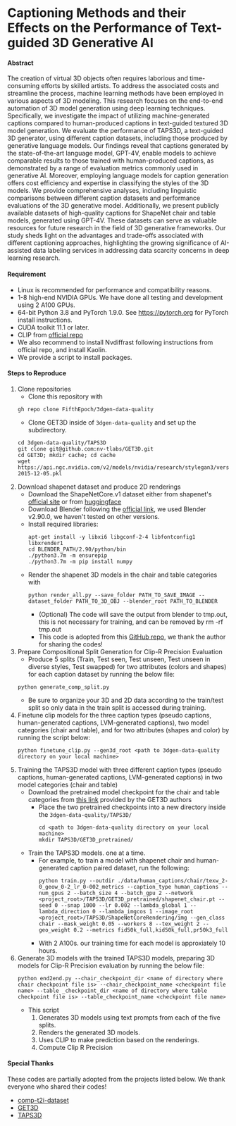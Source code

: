 # Captioning Methods and their Effects on the Performance of Text-guided 3D Generative AI

#### Abstract
The creation of virtual 3D objects often requires laborious and time-consuming efforts by skilled artists. To address the associated costs and streamline the process, machine learning methods have been employed in various aspects of 3D modeling. This research focuses on the end-to-end automation of 3D model generation using deep learning techniques. Specifically, we investigate the impact of utilizing machine-generated captions compared to human-produced captions in text-guided textured 3D model generation. We evaluate the performance of TAPS3D, a text-guided 3D generator, using different caption datasets, including those produced by generative language models. Our findings reveal that captions generated by the state-of-the-art language model, GPT-4V, enable models to achieve comparable results to those trained with human-produced captions, as demonstrated by a range of evaluation metrics commonly used in generative AI. Moreover, employing language models for caption generation offers cost efficiency and expertise in classifying the styles of the 3D models. We provide comprehensive analyses, including linguistic comparisons between different caption datasets and performance evaluations of the 3D generative model. Additionally, we present publicly available datasets of high-quality captions for ShapeNet chair and table models, generated using GPT-4V. These datasets can serve as valuable resources for future research in the field of 3D generative frameworks. Our study sheds light on the advantages and trade-offs associated with different captioning approaches, highlighting the growing significance of AI-assisted data labeling services in addressing data scarcity concerns in deep learning research.

#### Requirement
- Linux is recommended for performance and compatibility reasons.
- 1-8 high-end NVIDIA GPUs. We have done all testing and development using 2 A100 GPUs.
- 64-bit Python 3.8 and PyTorch 1.9.0. See https://pytorch.org for PyTorch install instructions.
- CUDA toolkit 11.1 or later.
- CLIP from [official repo](https://github.com/openai/CLIP)
- We also recommend to install Nvdiffrast following instructions from official repo, and install Kaolin.
- We provide a script to install packages.

#### Steps to Reproduce 
1. Clone repositories
    - Clone this repository with
   ```
   gh repo clone FifthEpoch/3dgen-data-quality
   ```
   - Clone GET3D inside of ```3dgen-data-quality``` and set up the subdirectory.
   ```
   cd 3dgen-data-quality/TAPS3D
   git clone git@github.com:nv-tlabs/GET3D.git
   cd GET3D; mkdir cache; cd cache
   wget https://api.ngc.nvidia.com/v2/models/nvidia/research/stylegan3/versions/1/files/metrics/inception-2015-12-05.pkl

   ```
3. Download shapenet dataset and produce 2D renderings
    - Download the ShapeNetCore.v1 dataset either from shapenet's [official site](https://shapenet.org/) or from [huggingface](https://huggingface.co/datasets/ShapeNet/ShapeNetCore)
    - Download Blender following the [official link](https://www.blender.org/download/releases/2-90/), we used Blender v2.90.0, we haven't tested on other versions.
    - Install required libraries:
      ```
      apt-get install -y libxi6 libgconf-2-4 libfontconfig1 libxrender1
      cd BLENDER_PATH/2.90/python/bin
      ./python3.7m -m ensurepip
      ./python3.7m -m pip install numpy 
      ```
    - Render the shapenet 3D models in the chair and table categories with
      ```
      python render_all.py --save_folder PATH_TO_SAVE_IMAGE --dataset_folder PATH_TO_3D_OBJ --blender_root PATH_TO_BLENDER
      ```
         - (Optional) The code will save the output from blender to tmp.out, this is not necessary for training, and can be removed by rm -rf tmp.out
         - This code is adopted from this [GitHub repo](https://github.com/panmari/stanford-shapenet-renderer), we thank the author for sharing the codes!
4. Prepare Compositional Split Generation for Clip-R Precision Evaluation
   - Produce 5 splits (Train, Test seen, Test unseen, Test unseen in diverse styles, Test swapped) for two attributes (colors and shapes) for each caption dataset by running the below file:
   ```
   python generate_comp_split.py
   ```
   - Be sure to organize your 3D and 2D data according to the train/test split so only data in the train split is accessed during training.
5. Finetune clip models for the three caption types (pseudo captions, human-generated captions, LVM-generated captions), two model categories (chair and table), and for two attributes (shapes and color) by running the script below:
   ```
   python finetune_clip.py --gen3d_root <path to 3dgen-data-quality directory on your local machine>
   ```
6. Training the TAPS3D model with three different caption types (pseudo captions, human-generated captions, LVM-generated captions) in two model categories (chair and table)
   - Download the pretrained model checkpoint for the chair and table categories from [this link](https://drive.google.com/drive/folders/1oJ-FmyVYjIwBZKDAQ4N1EEcE9dJjumdW) provided by the GET3D authors
       - Place the two pretrained checkpoints into a new directory inside the ```3dgen-data-quality/TAPS3D/```
         ```
         cd <path to 3dgen-data-quality directory on your local machine>
         mkdir TAPS3D/GET3D_pretrained/
         ```
   - Train the TAPS3D models. one at a time.
       - For example, to train a model with shapenet chair and human-generated caption paired dataset, run the following:
         ```
         python train.py --outdir ./data/human_captions/chair/texw_2-0_geow_0-2_lr_0-002_metrics --caption_type human_captions --num_gpus 2 --batch_size 4 --batch_gpu 2 --network <project_root>/TAPS3D/GET3D_pretrained/shapenet_chair.pt --seed 0 --snap 1000 --lr 0.002 --lambda_global 1 --lambda_direction 0 --lambda_imgcos 1 --image_root <project_root>/TAPS3D/ShapeNetCoreRendering/img --gen_class chair --mask_weight 0.05 --workers 8 --tex_weight 2 --geo_weight 0.2 --metrics fid50k_full,kid50k_full,pr50k3_full
         ```
       - With 2 A100s. our training time for each model is approxiately 10 hours.
7. Generate 3D models with the trained TAPS3D models, preparing 3D models for Clip-R Precision evaluation by running the below file:
   ```
   python end2end.py --chair_checkpoint_dir <name of directory where chair checkpoint file is> --chair_checkpoint_name <checkpoint file name> --table _checkpoint_dir <name of directory where table checkpoint file is> --table_checkpoint_name <checkpoint file name>
   ```
   - This script
     1. Generates 3D models using text prompts from each of the five splits.
     2. Renders the generated 3D models.
     3. Uses CLIP to make prediction based on the renderings.
     4. Compute Clip R Precision

#### Special Thanks
These codes are partially adopted from the projects listed below. We thank everyone who shared their codes!
- [comp-t2i-dataset](https://github.com/Seth-Park/comp-t2i-dataset?tab=readme-ov-file#compositional-splits)
- [GET3D](https://github.com/nv-tlabs/GET3D/tree/master)
- [TAPS3D](https://github.com/plusmultiply/TAPS3D)
